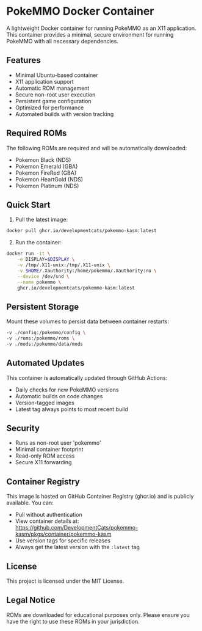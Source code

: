 # PokeMMO Docker Container

A lightweight Docker container for running PokeMMO as an X11 application. This container provides a minimal, secure environment for running PokeMMO with all necessary dependencies.

## Features

- Minimal Ubuntu-based container
- X11 application support
- Automatic ROM management
- Secure non-root user execution
- Persistent game configuration
- Optimized for performance
- Automated builds with version tracking

## Required ROMs

The following ROMs are required and will be automatically downloaded:
- Pokemon Black (NDS)
- Pokemon Emerald (GBA)
- Pokemon FireRed (GBA)
- Pokemon HeartGold (NDS)
- Pokemon Platinum (NDS)

## Quick Start

1. Pull the latest image:
```bash
docker pull ghcr.io/developmentcats/pokemmo-kasm:latest
```

2. Run the container:
```bash
docker run -it \
    -e DISPLAY=$DISPLAY \
    -v /tmp/.X11-unix:/tmp/.X11-unix \
    -v $HOME/.Xauthority:/home/pokemmo/.Xauthority:ro \
    --device /dev/snd \
    --name pokemmo \
    ghcr.io/developmentcats/pokemmo-kasm:latest
```

## Persistent Storage

Mount these volumes to persist data between container restarts:

```bash
-v ./config:/pokemmo/config \
-v ./roms:/pokemmo/roms \
-v ./mods:/pokemmo/data/mods
```

## Automated Updates

This container is automatically updated through GitHub Actions:
- Daily checks for new PokeMMO versions
- Automatic builds on code changes
- Version-tagged images
- Latest tag always points to most recent build

## Security

- Runs as non-root user 'pokemmo'
- Minimal container footprint
- Read-only ROM access
- Secure X11 forwarding

## Container Registry

This image is hosted on GitHub Container Registry (ghcr.io) and is publicly available. You can:
- Pull without authentication
- View container details at: https://github.com/DevelopmentCats/pokemmo-kasm/pkgs/container/pokemmo-kasm
- Use version tags for specific releases
- Always get the latest version with the `:latest` tag

## License

This project is licensed under the MIT License.

## Legal Notice

ROMs are downloaded for educational purposes only. Please ensure you have the right to use these ROMs in your jurisdiction. 